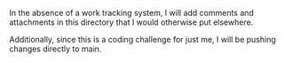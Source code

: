 In the absence of a work tracking system, I will add comments and attachments in this directory that I would otherwise put elsewhere.

Additionally, since this is a coding challenge for just me, I will be pushing changes directly to main.